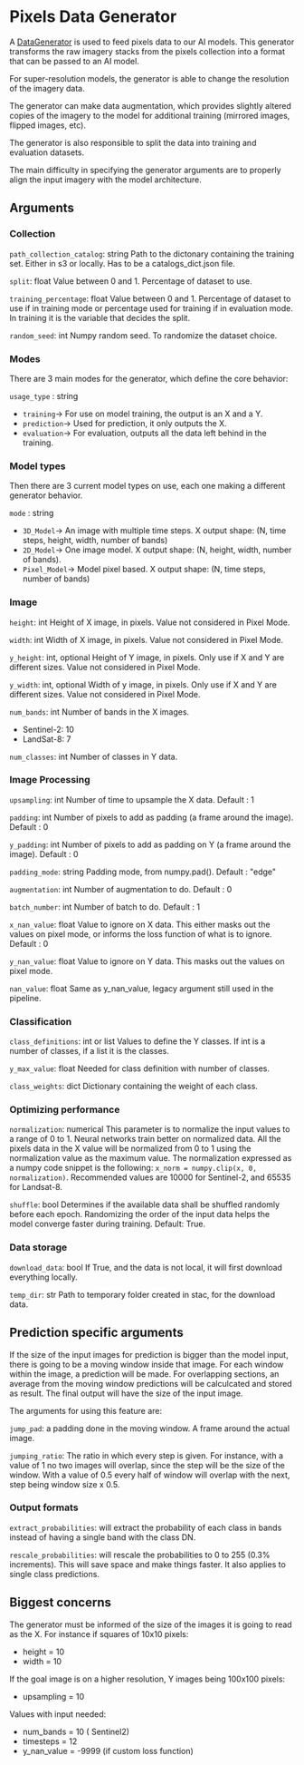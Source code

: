 # Pixels Data Generator
A [DataGenerator](https://github.com/tesselo/pixels/blob/main/pixels/generator/generator.py) is used to feed pixels data to our AI models. This generator transforms the raw imagery stacks from the pixels collection into a format that can be passed to an AI model.

For super-resolution models, the generator is able to change the resolution of the imagery data.

The generator can make data augmentation, which provides slightly altered copies of the imagery to the model for additional training (mirrored images, flipped images, etc).

The generator is also responsible to split the data into training and evaluation datasets.

The main difficulty in specifying the generator arguments are to properly align the input imagery with the model architecture.

## Arguments

### Collection

`path_collection_catalog`: string
Path to the dictonary containing the training set. Either in s3 or locally. Has to be a catalogs_dict.json file.

`split`: float
Value between 0 and 1. Percentage of dataset to use.

`training_percentage`: float
Value between 0 and 1. Percentage of dataset to use if in training mode or percentage used for training if in evaluation mode.
In training it is the variable that decides the split.

`random_seed`: int
Numpy random seed. To randomize the dataset choice.

### Modes
There are 3 main modes for the generator, which define the core behavior:

`usage_type` : string
  - `training`→ For use on model training, the output is an X and a Y.
  - `prediction`→ Used for prediction, it only outputs the X.
  - `evaluation`→ For evaluation, outputs all the data left behind in the training.

### Model types
Then there are 3 current model types on use, each one making a different generator behavior.

`mode` : string
  - `3D_Model`→ An image with multiple time steps. X output shape: (N, time steps, height, width, number of bands)
  - `2D_Model`→ One image model. X output shape: (N, height, width, number of bands).
  - `Pixel_Model`→ Model pixel based. X output shape: (N, time steps, number of bands)

### Image

`height`: int
Height of X image, in pixels. Value not considered in Pixel Mode.

`width`: int
Width of X image, in pixels. Value not considered in Pixel Mode.

`y_height`: int, optional
Height of Y image, in pixels. Only use if X and Y are different sizes. Value not considered in Pixel Mode.

`y_width`: int, optional
Width of y image, in pixels. Only use if X and Y are different sizes. Value not considered in Pixel Mode.

`num_bands`: int
Number of bands in the X images.
- Sentinel-2: 10
- LandSat-8: 7

`num_classes`: int
Number of classes in Y data.

### Image Processing

`upsampling`: int
Number of time to upsample the X data.
Default : 1

`padding`: int
Number of pixels to add as padding (a frame around the image).
Default : 0

`y_padding`: int
Number of pixels to add as padding on Y (a frame around the image).
Default : 0

`padding_mode`: string
Padding mode, from numpy.pad().
Default : "edge"

`augmentation`: int
Number of augmentation to do.
Default : 0

`batch_number`: int
Number of batch to do.
Default : 1

`x_nan_value`: float
Value to ignore on X data. This either masks out the values on pixel mode, or informs the loss function of what is to ignore.
Default : 0

`y_nan_value`: float
Value to ignore on Y data. This masks out the values on pixel mode.

`nan_value`: float
Same as y_nan_value, legacy argument still used in the pipeline.

### Classification

`class_definitions`: int or list
Values to define the Y classes. If int is a number of classes, if a list it is the classes.

`y_max_value`: float
Needed for class definition with number of classes.

`class_weights`: dict
Dictionary containing the weight of each class.

### Optimizing performance

`normalization`: numerical
This parameter is to normalize the input values to a range of 0 to 1. Neural
networks train better on normalized data. All the pixels data in the X value
will be normalized from 0 to 1 using the normalization value as the maximum
value. The normalization expressed as a numpy code snippet is the following:
`x_norm = numpy.clip(x, 0, normalization)`. Recommended values are 10000 for
Sentinel-2, and 65535 for Landsat-8.

`shuffle`: bool
Determines if the available data shall be shuffled randomly before each epoch.
Randomizing the order of the input data helps the model converge faster during
training. Default: True.

### Data storage

`download_data`: bool
If True, and the data is not local, it will first download everything locally.

`temp_dir`: str
Path to temporary folder created in stac, for the download data.

## Prediction specific arguments

If the size of the input images for prediction is bigger than the model input, there is going to be a moving window inside that image. For each window within the image, a prediction will be made. For overlapping sections, an average from the moving window predictions will be calculcated and stored as result. The final output will have the size of the input image.

The arguments for using this feature are:

`jump_pad`: a padding done in the moving window. A frame around the actual image.

`jumping_ratio`: The ratio in which every step is given. For instance, with a value of 1 no two images will overlap, since the step will be the size of the window. With a value of 0.5 every half of window will overlap with the next, step being window size x 0.5.

### Output formats

`extract_probabilities`: will extract the probability of each class in bands instead of having a single band with the class DN.

`rescale_probabilities`: will rescale the probabilities to 0 to 255 (0.3% increments). This will save space and make things faster. It also applies to single class predictions.


## Biggest concerns

The generator must be informed of the size of the images it is going to read as the X. For instance if squares of 10x10 pixels:

- height = 10
- width = 10

If the goal image is on a higher resolution, Y images being 100x100 pixels:

- upsampling = 10

Values with input needed:

- num_bands = 10 ( Sentinel2)
- timesteps = 12
- y_nan_value = -9999 (if custom loss function)
